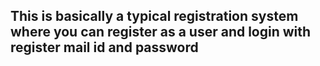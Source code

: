 ## This is basically a typical registration system where you can register as a user and login with register mail id and password
